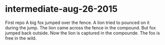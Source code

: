 # intermediate-aug-26-2015
First repo
A big fox jumped over the fence.
A lion tried to pounced on it during the jump.
The lion came across the fence in the compound.
But fox jumped back outside.
Now the lion is captured in the compounde.
The fox is free in the wild.
